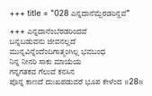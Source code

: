 +++
title = "028 ಎನ್ನದಾನೆಮ್ಬೆರಡರಿನ್ದವೆ"

+++
ಎನ್ನದಾನೆಂಬೆರಡರಿಂದವೆ  
ಬನ್ನಬಡುವನು ಜೀವನಲ್ಲದೆ  
ಮುನ್ನವಿನ್ನೆಂದೆಂದಿಗಾತ್ಮಂಗಿಲ್ಲ ಭವಬಂಧ  
ನಿನ್ನ ನೀನರಿ ಸಾಕು ಮಾಯೆಯ  
ಗನ್ನಗತಕವ ಗೆಲುವೆ ಕನಸಿನ  
ಪೊನ್ನ ಕಾಣದೆ ದುಃಖಪಡುವರೆ ಭೂಪ ಕೇಳೆಂದ    ॥28॥